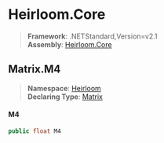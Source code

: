 # Heirloom.Core

> **Framework**: .NETStandard,Version=v2.1  
> **Assembly**: [Heirloom.Core][0]  

## Matrix.M4

> **Namespace**: [Heirloom][0]  
> **Declaring Type**: [Matrix][1]  

#### M4

```cs
public float M4
```

[0]: ../../../Heirloom.Core.md
[1]: ../Matrix.md
